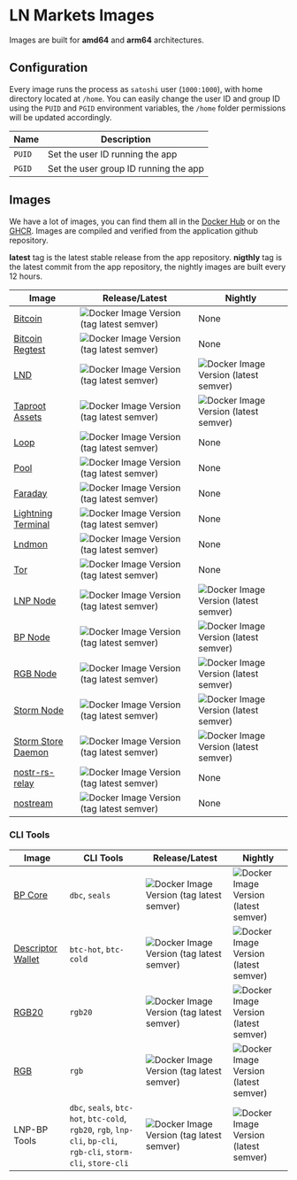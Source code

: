 # LN Markets Images

Images are built for **amd64** and **arm64** architectures.

## Configuration

Every image runs the process as `satoshi` user (`1000:1000`), with home directory located at `/home`.
You can easily change the user ID and group ID using the `PUID` and `PGID` environment variables, the `/home` folder permissions will be updated accordingly.

| Name   | Description                           |
| ------ | ------------------------------------- |
| `PUID` | Set the user ID running the app       |
| `PGID` | Set the user group ID running the app |

## Images

We have a lot of images, you can find them all in the [Docker Hub](https://hub.docker.com/u/lnmarkets) or on the [GHCR](https://github.com/orgs/ln-markets/packages?repo_name=images).
Images are compiled and verified from the application github repository.

**latest** tag is the latest stable release from the app repository.
**nigthly** tag is the latest commit from the app repository, the nightly images are built every 12 hours.

| Image                                                                     | Release/Latest                                                                                                                 | Nightly                                                                                                       |
| ------------------------------------------------------------------------- | ------------------------------------------------------------------------------------------------------------------------------ | ------------------------------------------------------------------------------------------------------------- |
| [Bitcoin](https://github.com/bitcoin/bitcoin)                             | <img alt="Docker Image Version (tag latest semver)" src="https://img.shields.io/docker/v/lnmarkets/bitcoin/latest">            | None                                                                                                          |
| [Bitcoin Regtest](./docker/bitcoin-regtest/README.md)                     | <img alt="Docker Image Version (tag latest semver)" src="https://img.shields.io/docker/v/lnmarkets/bitcoin-regtest/latest">    | None                                                                                                          |
| [LND](https://github.com/lightningnetwork/lnd)                            | <img alt="Docker Image Version (tag latest semver)" src="https://img.shields.io/docker/v/lnmarkets/lnd/latest">                | <img alt="Docker Image Version (latest semver)" src="https://img.shields.io/docker/v/lnmarkets/lnd">          |
| [Taproot Assets](https://github.com/lightninglabs/taproot-assets)                             | <img alt="Docker Image Version (tag latest semver)" src="https://img.shields.io/docker/v/lnmarkets/taproot-assets/latest">               | <img alt="Docker Image Version (latest semver)" src="https://img.shields.io/docker/v/lnmarkets/taproot-assets">         |
| [Loop](https://github.com/lightninglabs/loop)                             | <img alt="Docker Image Version (tag latest semver)" src="https://img.shields.io/docker/v/lnmarkets/loop/latest">               | None                                                                                                          |
| [Pool](https://github.com/lightninglabs/pool)                             | <img alt="Docker Image Version (tag latest semver)" src="https://img.shields.io/docker/v/lnmarkets/pool/latest">               | None                                                                                                          |
| [Faraday](https://github.com/lightninglabs/faraday)                       | <img alt="Docker Image Version (tag latest semver)" src="https://img.shields.io/docker/v/lnmarkets/faraday/latest">            | None                                                                                                          |
| [Lightning Terminal](https://github.com/lightninglabs/lightning-terminal) | <img alt="Docker Image Version (tag latest semver)" src="https://img.shields.io/docker/v/lnmarkets/lightning-terminal/latest"> | None                                                                                                          |
| [Lndmon](https://github.com/lightninglabs/lndmon)                         | <img alt="Docker Image Version (tag latest semver)" src="https://img.shields.io/docker/v/lnmarkets/lndmon/latest">             | None                                                                                                          |
| [Tor](https://github.com/TheTorProject)                                   | <img alt="Docker Image Version (tag latest semver)" src="https://img.shields.io/docker/v/lnmarkets/tor/latest">                | None                                                                                                          |
| [LNP Node](https://github.com/LNP-WG/lnp-node)                            | <img alt="Docker Image Version (tag latest semver)" src="https://img.shields.io/docker/v/lnmarkets/lnp-node/latest">           | <img alt="Docker Image Version (latest semver)" src="https://img.shields.io/docker/v/lnmarkets/lnp-node">     |
| [BP Node](https://github.com/BP-WG/bp-node)                               | <img alt="Docker Image Version (tag latest semver)" src="https://img.shields.io/docker/v/lnmarkets/bp-node/latest">            | <img alt="Docker Image Version (latest semver)" src="https://img.shields.io/docker/v/lnmarkets/bp-node">      |
| [RGB Node](https://github.com/RGB-WG/rgb-node)                            | <img alt="Docker Image Version (tag latest semver)" src="https://img.shields.io/docker/v/lnmarkets/rgb-node/latest">           | <img alt="Docker Image Version (latest semver)" src="https://img.shields.io/docker/v/lnmarkets/rgb-node">     |
| [Storm Node](https://github.com/STORM-WG/storm-node)                      | <img alt="Docker Image Version (tag latest semver)" src="https://img.shields.io/docker/v/lnmarkets/storm-node/latest">         | <img alt="Docker Image Version (latest semver)" src="https://img.shields.io/docker/v/lnmarkets/storm-node">   |
| [Storm Store Daemon](https://github.com/STORM-WG/storm-stored)            | <img alt="Docker Image Version (tag latest semver)" src="https://img.shields.io/docker/v/lnmarkets/storm-stored/latest">       | <img alt="Docker Image Version (latest semver)" src="https://img.shields.io/docker/v/lnmarkets/storm-stored"> |
| [nostr-rs-relay](https://github.com/scsibug/nostr-rs-relay)               | <img alt="Docker Image Version (tag latest semver)" src="https://img.shields.io/docker/v/lnmarkets/nostr-rs-relay/latest">     | None                                                                                                          |
| [nostream](https://github.com/Cameri/nostream)               | <img alt="Docker Image Version (tag latest semver)" src="https://img.shields.io/docker/v/lnmarkets/nostream/latest">     | None                                                                                                          |

### CLI Tools

| Image                                                           | CLI Tools                                                                                                       | Release/Latest                                                                                                                   | Nightly                                                                                                               |
| --------------------------------------------------------------- | --------------------------------------------------------------------------------------------------------------- | -------------------------------------------------------------------------------------------------------------------------------- | --------------------------------------------------------------------------------------------------------------------- |
| [BP Core](https://github.com/BP-WG/bp-core)                     | `dbc`, `seals`                                                                                                  | <img alt="Docker Image Version (tag latest semver)" src="https://img.shields.io/docker/v/lnmarkets/bp-core/latest">              | <img alt="Docker Image Version (latest semver)" src="https://img.shields.io/docker/v/lnmarkets/bp-core">              |
| [Descriptor Wallet](https://github.com/BP-WG/descriptor-wallet) | `btc-hot`, `btc-cold`                                                                                           | <img alt="Docker Image Version (tag latest semver)" src="https://img.shields.io/docker/v/lnmarkets/bp-descriptor-wallet/latest"> | <img alt="Docker Image Version (latest semver)" src="https://img.shields.io/docker/v/lnmarkets/bp-descriptor-wallet"> |
| [RGB20](https://github.com/RGB-WG/rust-rgb20)                   | `rgb20`                                                                                                         | <img alt="Docker Image Version (tag latest semver)" src="https://img.shields.io/docker/v/lnmarkets/rgb20/latest">                | <img alt="Docker Image Version (latest semver)" src="https://img.shields.io/docker/v/lnmarkets/rgb20">                |
| [RGB](https://github.com/RGB-WG/rgb-std)                        | `rgb`                                                                                                           | <img alt="Docker Image Version (tag latest semver)" src="https://img.shields.io/docker/v/lnmarkets/rgb-std/latest">              | <img alt="Docker Image Version (latest semver)" src="https://img.shields.io/docker/v/lnmarkets/rgb-std">              |
| LNP-BP Tools                                                    | `dbc`, `seals`, `btc-hot`, `btc-cold`, `rgb20`, `rgb`, `lnp-cli`, `bp-cli`, `rgb-cli`, `storm-cli`, `store-cli` | <img alt="Docker Image Version (tag latest semver)" src="https://img.shields.io/docker/v/lnmarkets/lnpbp-tools/latest">          | <img alt="Docker Image Version (latest semver)" src="https://img.shields.io/docker/v/lnmarkets/lnpbp-tools">          |
